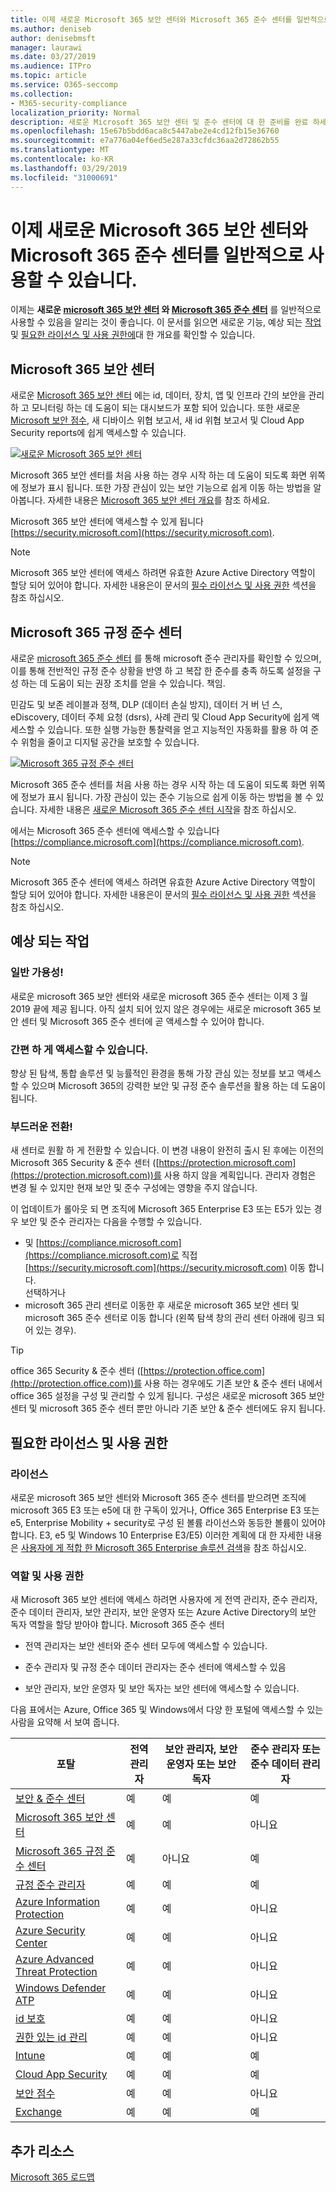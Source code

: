 ```yaml
---
title: 이제 새로운 Microsoft 365 보안 센터와 Microsoft 365 준수 센터를 일반적으로 사용할 수 있습니다.
ms.author: deniseb
author: denisebmsft
manager: laurawi
ms.date: 03/27/2019
ms.audience: ITPro
ms.topic: article
ms.service: O365-seccomp
ms.collection:
- M365-security-compliance
localization_priority: Normal
description: 새로운 Microsoft 365 보안 센터 및 준수 센터에 대 한 준비를 완료 하세요.
ms.openlocfilehash: 15e67b5bdd6aca8c5447abe2e4cd12fb15e36760
ms.sourcegitcommit: e7a776a04ef6ed5e287a33cfdc36aa2d72862b55
ms.translationtype: MT
ms.contentlocale: ko-KR
ms.lasthandoff: 03/29/2019
ms.locfileid: "31000691"
---
```

# <a name="the-new-microsoft-365-security-center-and-microsoft-365-compliance-center-are-now-generally-available"></a>이제 새로운 Microsoft 365 보안 센터와 Microsoft 365 준수 센터를 일반적으로 사용할 수 있습니다.

이제는 **새로운 [microsoft 365 보안 센터](#microsoft-365-security-center) 와 [Microsoft 365 준수 센터](#microsoft-365-compliance-center)** 를 일반적으로 사용할 수 있음을 알리는 것이 좋습니다. 이 문서를 읽으면 새로운 기능, 예상 되는 [작업](#what-to-expect)및 [필요한 라이선스 및 사용 권한에](#required-licenses-and-permissions)대 한 개요를 확인할 수 있습니다.

## <a name="microsoft-365-security-center"></a>Microsoft 365 보안 센터

새로운 [Microsoft 365 보안 센터](overview-security-center.md) 에는 id, 데이터, 장치, 앱 및 인프라 간의 보안을 관리 하 고 모니터링 하는 데 도움이 되는 대시보드가 포함 되어 있습니다. 또한 새로운 [Microsoft 보안 점수](microsoft-secure-score.md), 새 디바이스 위협 보고서, 새 id 위협 보고서 및 Cloud App Security reports에 쉽게 액세스할 수 있습니다. 

[![새로운 Microsoft 365 보안 센터](media/m365-security-center.png)](overview-security-center.md)

Microsoft 365 보안 센터를 처음 사용 하는 경우 시작 하는 데 도움이 되도록 화면 위쪽에 정보가 표시 됩니다. 또한 가장 관심이 있는 보안 기능으로 쉽게 이동 하는 방법을 알아봅니다. 자세한 내용은 [Microsoft 365 보안 센터 개요](overview-security-center.md)를 참조 하세요.

Microsoft 365 보안 센터에 액세스할 수 있게 됩니다 [https://security.microsoft.com](https://security.microsoft.com). 

> [!NOTE]
> Microsoft 365 보안 센터에 액세스 하려면 유효한 Azure Active Directory 역할이 할당 되어 있어야 합니다. 자세한 내용은이 문서의 [필수 라이선스 및 사용 권한](#required-licenses-and-permissions) 섹션을 참조 하십시오.

## <a name="microsoft-365-compliance-center"></a>Microsoft 365 규정 준수 센터

새로운 [microsoft 365 준수 센터](microsoft-365-compliance-center.md) 를 통해 microsoft 준수 관리자를 확인할 수 있으며,이를 통해 전반적인 규정 준수 상황을 반영 하 고 복잡 한 준수를 충족 하도록 설정을 구성 하는 데 도움이 되는 권장 조치를 얻을 수 있습니다. 책임. 

민감도 및 보존 레이블과 정책, DLP (데이터 손실 방지), 데이터 거 버 넌 스, eDiscovery, 데이터 주체 요청 (dsrs), 사례 관리 및 Cloud App Security에 쉽게 액세스할 수 있습니다. 또한 실행 가능한 통찰력을 얻고 지능적인 자동화를 활용 하 여 준수 위험을 줄이고 디지털 공간을 보호할 수 있습니다. 

[![Microsoft 365 규정 준수 센터](media/m365-compliance-center.png)](microsoft-365-compliance-center.md)

Microsoft 365 준수 센터를 처음 사용 하는 경우 시작 하는 데 도움이 되도록 화면 위쪽에 정보가 표시 됩니다. 가장 관심이 있는 준수 기능으로 쉽게 이동 하는 방법을 볼 수 있습니다. 자세한 내용은 [새로운 Microsoft 365 준수 센터 시작](microsoft-365-compliance-center.md)을 참조 하십시오.

에서는 Microsoft 365 준수 센터에 액세스할 수 있습니다 [https://compliance.microsoft.com](https://compliance.microsoft.com).  

> [!NOTE]
> Microsoft 365 준수 센터에 액세스 하려면 유효한 Azure Active Directory 역할이 할당 되어 있어야 합니다. 자세한 내용은이 문서의 [필수 라이선스 및 사용 권한](#required-licenses-and-permissions) 섹션을 참조 하십시오.

## <a name="what-to-expect"></a>예상 되는 작업

### <a name="general-availability"></a>일반 가용성!

새로운 microsoft 365 보안 센터와 새로운 microsoft 365 준수 센터는 이제 3 월 2019 끝에 제공 됩니다. 아직 설치 되어 있지 않은 경우에는 새로운 microsoft 365 보안 센터 및 Microsoft 365 준수 센터에 곧 액세스할 수 있어야 합니다.

### <a name="easy-access"></a>간편 하 게 액세스할 수 있습니다.

향상 된 탐색, 통합 솔루션 및 능률적인 환경을 통해 가장 관심 있는 정보를 보고 액세스할 수 있으며 Microsoft 365의 강력한 보안 및 규정 준수 솔루션을 활용 하는 데 도움이 됩니다.

### <a name="smooth-transition"></a>부드러운 전환!

새 센터로 원활 하 게 전환할 수 있습니다. 이 변경 내용이 완전히 출시 된 후에는 이전의 Microsoft 365 Security & 준수 센터 ([https://protection.microsoft.com](https://protection.microsoft.com))를 사용 하지 않을 계획입니다. 관리자 경험은 변경 될 수 있지만 현재 보안 및 준수 구성에는 영향을 주지 않습니다.

이 업데이트가 롤아웃 되 면 조직에 Microsoft 365 Enterprise E3 또는 E5가 있는 경우 보안 및 준수 관리자는 다음을 수행할 수 있습니다.

- 및 [https://compliance.microsoft.com](https://compliance.microsoft.com)로 직접 [https://security.microsoft.com](https://security.microsoft.com) 이동 합니다. <br> 선택하거나   
- microsoft 365 관리 센터로 이동한 후 새로운 microsoft 365 보안 센터 및 microsoft 365 준수 센터로 이동 합니다 (왼쪽 탐색 창의 관리 센터 아래에 링크 되어 있는 경우).

> [!TIP]
> office 365 Security & 준수 센터 ([https://protection.office.com](http://protection.office.com))를 사용 하는 경우에도 기존 보안 & 준수 센터 내에서 office 365 설정을 구성 및 관리할 수 있게 됩니다. 구성은 새로운 microsoft 365 보안 센터 및 microsoft 365 준수 센터 뿐만 아니라 기존 보안 & 준수 센터에도 유지 됩니다.  

## <a name="required-licenses-and-permissions"></a>필요한 라이선스 및 사용 권한

### <a name="licenses"></a>라이선스

새로운 microsoft 365 보안 센터와 Microsoft 365 준수 센터를 받으려면 조직에 microsoft 365 E3 또는 e5에 대 한 구독이 있거나, Office 365 Enterprise E3 또는 e5, Enterprise Mobility + security로 구성 된 볼륨 라이선스와 동등한 볼륨이 있어야 합니다. E3, e5 및 Windows 10 Enterprise E3/E5) 이러한 계획에 대 한 자세한 내용은 [사용자에 게 적합 한 Microsoft 365 Enterprise 솔루션 검색](https://www.microsoft.com/microsoft-365/compare-all-microsoft-365-plans)을 참조 하십시오.

### <a name="roles-and-permissions"></a>역할 및 사용 권한

새 Microsoft 365 보안 센터에 액세스 하려면 사용자에 게 전역 관리자, 준수 관리자, 준수 데이터 관리자, 보안 관리자, 보안 운영자 또는 Azure Active Directory의 보안 독자 역할을 할당 받아야 합니다. Microsoft 365 준수 센터

- 전역 관리자는 보안 센터와 준수 센터 모두에 액세스할 수 있습니다.

- 준수 관리자 및 규정 준수 데이터 관리자는 준수 센터에 액세스할 수 있음

- 보안 관리자, 보안 운영자 및 보안 독자는 보안 센터에 액세스할 수 있습니다.

다음 표에서는 Azure, Office 365 및 Windows에서 다양 한 포털에 액세스할 수 있는 사람을 요약해 서 보여 줍니다.

|포탈 |전역 관리자 |보안 관리자, 보안 운영자 또는 보안 독자|준수 관리자 또는 준수 데이터 관리자 |
|---------|---------|---------|---------|
|[보안 & 준수 센터](https://protection.office.com) |예 |예  |예 |
|[Microsoft 365 보안 센터](https://security.microsoft.com) |예  | 예  | 아니요        |
|[Microsoft 365 규정 준수 센터](https://compliance.microsoft.com) | 예 | 아니요 | 예 |
|[규정 준수 관리자](https://aka.ms/compliancemanager) |예 | 예 |예  |
|[Azure Information Protection](https://docs.microsoft.com/azure/information-protection) |예 |예 |아니요 |
|[Azure Security Center](https://docs.microsoft.com/azure/security-center/)  |예 |예 |아니요 |
|[Azure Advanced Threat Protection](https://docs.microsoft.com/azure-advanced-threat-protection/what-is-atp)  |예 |예 |아니요 |
|[Windows Defender ATP](https://docs.microsoft.com/windows/security/threat-protection/windows-defender-atp/windows-defender-advanced-threat-protection?ocid=tia-260153000#windows-defender-atp) |예 |예 |아니요 |
|[id 보호](https://docs.microsoft.com/azure/active-directory/identity-protection)     |예 |예 |아니요 |
|[권한 있는 id 관리](https://docs.microsoft.com/azure/active-directory/privileged-identity-management)     |예 |예 |아니요 |
|[Intune](https://docs.microsoft.com/intune)     |예 |예 |예 |
|[Cloud App Security](https://docs.microsoft.com/cloud-app-security/)     |예 |예 |예 |
|[보안 점수](https://docs.microsoft.com/office365/securitycompliance/office-365-secure-score)     |예 |예 |아니요 |
|[Exchange](https://docs.microsoft.com/exchange/)     |예 |예 |예 |

## <a name="additional-resources"></a>추가 리소스

[Microsoft 365 로드맵](https://www.microsoft.com/microsoft-365/roadmap)

